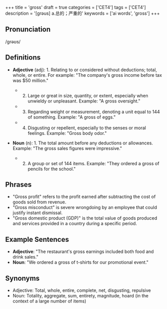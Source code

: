 +++
title = 'gross'
draft = true
categories = ['CET4']
tags = ['CET4']
description = '[grəus] a.总的；严重的'
keywords = ['ai words', 'gross']
+++

## Pronunciation
/ɡrəʊs/

## Definitions
- **Adjective** (adj): 1. Relating to or considered without deductions; total, whole, or entire. For example: "The company's gross income before tax was $50 million."
   - 2. Large or great in size, quantity, or extent, especially when unwieldy or unpleasant. Example: "A gross oversight."
   - 3. Regarding weight or measurement, denoting a unit equal to 144 of something. Example: "A gross of eggs."
   - 4. Disgusting or repellent, especially to the senses or moral feelings. Example: "Gross body odor."

- **Noun** (n): 1. The total amount before any deductions or allowances. Example: "The gross sales figures were impressive."
   - 2. A group or set of 144 items. Example: "They ordered a gross of pencils for the school."

## Phrases
- "Gross profit" refers to the profit earned after subtracting the cost of goods sold from revenue.
- "Gross misconduct" is severe wrongdoing by an employee that could justify instant dismissal.
- "Gross domestic product (GDP)" is the total value of goods produced and services provided in a country during a specific period.

## Example Sentences
- **Adjective**: "The restaurant's gross earnings included both food and drink sales."
- **Noun**: "We ordered a gross of t-shirts for our promotional event."

## Synonyms
- Adjective: Total, whole, entire, complete, net, disgusting, repulsive
- Noun: Totality, aggregate, sum, entirety, magnitude, hoard (in the context of a large number of items)
